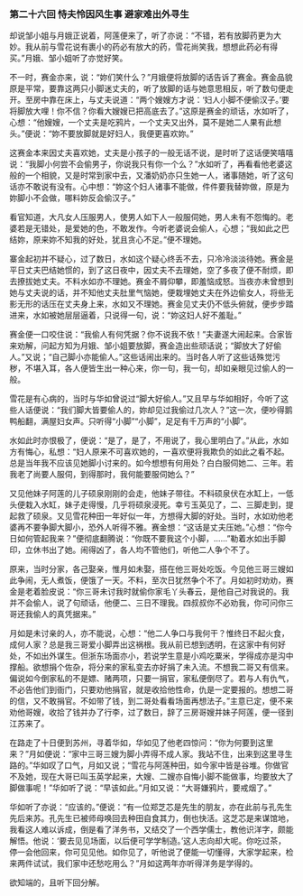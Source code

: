 <script type="text/javascript">
    var head = document.getElementsByTagName('head')[0];
    cssURL = '/public/article_1.css';
    linkTag = document.createElement('link');
    linkTag.href = cssURL;
    linkTag.setAttribute('type','text/css');
    linkTag.setAttribute('rel','stylesheet');
    head.appendChild(linkTag);
</script>
### 第二十六回 恃夫怜因风生事 避家难出外寻生

却说邹小姐与月娥正说着，阿莲便来了，听了亦说：“不错，若有放脚药更为大妙。我从前与雪花说有裹小的药必有放大的药，雪花尚笑我，想想此药必有得买。”月娥、邹小姐听了亦觉好笑。

不一时，赛金亦来，说：“妳们笑什么？”月娥便将放脚的话告诉了赛金。赛金品貌原是平常，要靠这两只小脚迷丈夫的，听了放脚的话与她意思相反，听了数句便走开。至房中靠在床上，与丈夫说道：“两个嫂嫂方才说：‘妇人小脚不便偷汉子。’要将脚放大哩！你不信？你看大嫂嫂已把高底去了。”这原是赛金的顽话，水如听了，心想：“他嫂嫂，一个丈夫是吃鸦片，一个丈夫又出外，莫不是她二人果有此想头。”便说：“妳不要放脚就是好妇人，我便更喜欢妳。”

这赛金本来因丈夫喜欢她，丈夫是小孩子的一般无话不说，是时听了这话便笑嘻嘻说：“我脚小何尝不会偷男子，你说我只有你一个么？”水如听了，再看看他老婆这般的一个相貌，又是时常到家中去，又潘奶奶亦只生她一人，诸事随她，听了这句话亦不敢说有没有。心中想：“妳这个妇人诸事不能做，件件要我替妳做，原是为妳脚小不会做，哪料妳反会偷汉子。”

看官知道，大凡女人压服男人，使男人如下人一般服伺她，男人未有不怨悔的。老婆若是无错处，是爱她的色，不敢发作。今听老婆说会偷人，心想；“我如此之巴结妳，原来妳不知我的好处，犹且贪心不足。”便不理她。

寨金起初并不疑心，过了数日，水如这个疑心终丢不去，只冷冷淡淡待她。赛金是平日丈夫巴结她惯的，到了这日夜中，因丈夫不去理她，空了多夜了便不耐烦，即去撩拔她丈夫。不料水如亦不理她。赛金不屑仰攀，即羞恼成怒。当夜亦未曾想到她与丈夫说的话，并不知他丈夫肚里气恼她，便栽埋她丈夫在外边偷女人，将些无影无形的话压在丈夫身上来，水如又不理她。赛金见丈夫仍不低头俯就，便步步踏进来，水如被她层层逼着，只说得一句，说：“妳这妇人好不羞耻。”

赛金便一口咬住说：“我偷人有何凭据？你不说我不依！”夫妻遂大闹起来。合家皆来劝解，问起方知为月娥、邹小姐要放脚，赛金造出些顽话说；“脚放大了好偷人。”又说；“自己脚小亦能偷人。”这些话闹出来的。当时各人听了这些话殊觉污秽，不堪入耳，各人便皆生出一种心来，你一句，我一句，却如亲眼见过偷人的一般。

雪花是有心病的，当时与华如曾说过“脚大好偷人。”又且早与华如相好，今听了这些人话便说：“我们脚大皆要偷人的，妳却见过我偷过几次人？”这一次，便吵得鹅鸭船翻，满屋妇女声。只听得“小脚”“小脚”，足足有千万声的“小脚”。

水如此时亦恨极了，便说：“是了，是了，不用说了，我心里明白了。”从此，水如方有悔心，私想：“妇人原来不可喜欢她的，一喜欢便将我欺负的如此之看不起。总是当年我不应该见她脚小讨来的。如今想想有何用处？白白服伺她二、三年。若我老了尚要人服伺，到得那时，我何能要服伺她么？”

又见他妹子阿莲的儿子硕泉刚刚的会走，他妹子带往。不料硕泉伏在水缸上，一低头便栽入水缸，妹子走得慢，几乎将硕泉浸死。幸亏玉英见了，二、三脚走到，提起救了硕泉。又见雪花种田一年好似一年，方想得大脚的好处。当时，水如劝他老婆再不要争脚大脚小，恐外人听得不雅。赛金想：“这话是丈夫压她。”心想：“你今日如何管起我来？”便彻底翻腾说：“你既不要我这个小脚，……”勒着水如出手脚印，立休书出了她。闹得凶了，各人均不管他们，听他二人争个不了。

原来，当时分家，各己娶亲，惟月如未娶，搭在他三哥处吃饭。今见他三哥三嫂如此争闹，无人煮饭，便饿了一天。不料，至次日犹然争个不了。月如初时劝劝，赛金是老着脸皮说：“你三哥未讨我时就偷你家毛丫头春云，是他自己对我说的。我并不会偷人，说了句顽话，他便二、三日不理我。四叔叔你不必劝我，你可问你三哥还我偷人的真凭据来。”

月如是未讨亲的人，亦不能说，心想：“他二人争口与我何干？惟终日不起火食，成何人家？总是我三哥爱小脚弄出这祸根。我从前已想到透明，在这家中有何好处，不如出外谋生。但浙东场面亦小，若说学生意是小鸡吃粟米，学得成亦是沟中撑船。欲想捐个佐杂，将分来的家私变去亦好捐了未入流。不想我二哥又有信来。偏说如今倒家私的不是嫖、赌两项，只要一捐官，家私便倒尽了。若与人有仇气，不必告他们到衙门，只要劝他捐官，就是收拾他性命，仇是一定要报的。想想二哥的信，又不敢捐官。不如带了钱，到二哥处看看场面再想法子。”主意已定，便不来劝他哥嫂，收拾了钱并办了行李，过了数日，辞了三房哥嫂并妹子阿莲，便一径到江苏来了。

在路走了十日便到苏州，寻着华如，华如见了他老四惊问：“你为何要到这里来？”月如便说：“家中三哥三嫂为脚小弄得不成人家。我站不住，出来到这里寻生路的。”华如叹了口气，月如又说；“雪花与阿莲种田，如今家中皆是谷堆。你做官不及她，现在大哥已叫玉英学起来，大嫂、二嫂亦自悔小脚不能做事，均要放大了脚做事呢！”华如听了说：“早该如此。”月如又说：“大哥嫌鸦片，要戒烟了。”

华如听了亦说：“应该的。”便说：“有一位郑芝芯是先生的朋友，亦在此前与孔先生先后来苏。孔先生已被师母唤回去种田自食其力，倒也快活。这芝芯是来谋馆地，我看这人难以诉成，倒是看了洋务书，又结交了一个西学儒士，教他识洋字，颇能解悟。他说：‘要去见见场面，以后便可学学制造。’这人志向却大呢。你吃过茶，停一会他回来，你可见见他。如你见了，听他说了便能一切懂得，大家学起来，检来两件试试，我们家中还愁吃用么？”月如这两年亦听得洋务是学得的。

欲知端的，且听下回分解。
